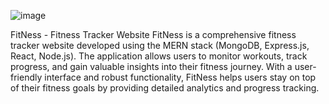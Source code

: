![image](https://github.com/hassen-gadacha/FitNess/assets/71534118/6b9c6203-bc7e-4745-852d-4ebacb4b02d9)

FitNess - Fitness Tracker Website
FitNess is a comprehensive fitness tracker website developed using the MERN stack (MongoDB, Express.js, React, Node.js).
The application allows users to monitor workouts, track progress, and gain valuable insights into their fitness journey.
With a user-friendly interface and robust functionality, FitNess helps users stay on top of their fitness goals by providing detailed analytics and progress tracking.
